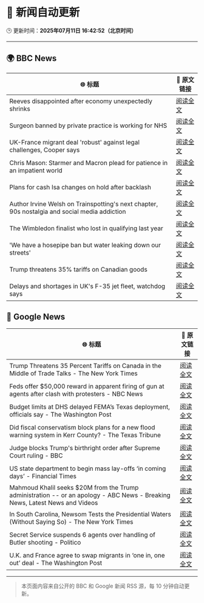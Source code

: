 # 🧠 新闻自动更新

🕒 更新时间：**2025年07月11日 16:42:52（北京时间）**

---

## 🌍 BBC News

| 🌐 标题 | 🔗 原文链接 |
|--------|-------------|
| Reeves disappointed after economy unexpectedly shrinks | [阅读全文](https://www.bbc.com/news/articles/cq6mvem8neno) |
| Surgeon banned by private practice is working for NHS | [阅读全文](https://www.bbc.com/news/articles/cev0n2r0d2yo) |
| UK-France migrant deal 'robust' against legal challenges, Cooper says | [阅读全文](https://www.bbc.com/news/articles/cx24d70gw41o) |
| Chris Mason: Starmer and Macron plead for patience in an impatient world | [阅读全文](https://www.bbc.com/news/articles/clynxqdr157o) |
| Plans for cash Isa changes on hold after backlash | [阅读全文](https://www.bbc.com/news/articles/cqjq9yxkkrvo) |
| Author Irvine Welsh on Trainspotting's next chapter, 90s nostalgia and social media addiction | [阅读全文](https://www.bbc.com/news/articles/cgq7vzjwyvxo) |
| The Wimbledon finalist who lost in qualifying last year | [阅读全文](https://www.bbc.com/sport/tennis/articles/cwyrk91g912o) |
| 'We have a hosepipe ban but water leaking down our streets' | [阅读全文](https://www.bbc.com/news/articles/cqx2y21p1xjo) |
| Trump threatens 35% tariffs on Canadian goods | [阅读全文](https://www.bbc.com/news/articles/cvg819n954mo) |
| Delays and shortages in UK's F-35 jet fleet, watchdog says | [阅读全文](https://www.bbc.com/news/articles/cy0wdyxpqvro) |

## 📰 Google News

| 🌐 标题 | 🔗 原文链接 |
|--------|-------------|
| Trump Threatens 35 Percent Tariffs on Canada in the Middle of Trade Talks - The New York Times | [阅读全文](https://news.google.com/rss/articles/CBMifEFVX3lxTFBvQURia3RyM183d0tGUmlmNVA1NTc0SGgtcmVCUVh4NDh2S1h0eW1sVFdIVHZTUlAtekNPYURwWDA2S1ZzY1ZGUDdhbER6bEhFWS13LXkwVDRQQV8waWZKYk5hU192X0ZqY1JaLWFTRkNvVHFxeng4Z2pUSzY?oc=5) |
| Feds offer $50,000 reward in apparent firing of gun at agents after clash with protesters - NBC News | [阅读全文](https://news.google.com/rss/articles/CBMitgFBVV95cUxOUUJFdGlMU2MtVmM1NWQ4WlVEeDhyUUMzQnNuM2pXYlRHMHg1WjZjcTFHYUJ3MTl5YXdvMzJJcVc0Q0ZzOWZPWktKcHRzWHdIdDdYdGxjck1UdjlUQnNfeGhhQjlEMGo4dmVfSi00aUdOOHBhbEdTbEV1dWMyM2txYllNM3prbWpWNjVBNjJsU3JBTlc1cEtxc3lqYTBucFVDdDNBekhycGNVZDE5eURfYS16dThsd9IBVkFVX3lxTE1YUy1INFZULTluV1IwbHdRWkhqRjdJV1NhanZnZFNFdmxYU3pvV1ZXVFh5Ylh1Z2R6RGVXNHR5cHdyUFBjcXctVURlZF9FWWpPRHdUb2pn?oc=5) |
| Budget limits at DHS delayed FEMA’s Texas deployment, officials say - The Washington Post | [阅读全文](https://news.google.com/rss/articles/CBMiogFBVV95cUxQSGFoMnRpTE52VzE5WG5JTGRqQlVvS3RJN3VaTmZ6OGc4SGRua19sZUZVdzV6WHZGelhSaVhtemJ1Z2hhX2lyV2tkMEFGb1JnT2JwZTBjSkZzeVJpVmxPR3BCMGpRN0Rzd2JFZUFiRjdIeUFDQ1Z6TkdKM2R2czhPWE5KbXNMTEl1bEFGTVVOWUtZRm1nWmx0M1ZvQlNDWVA5a3c?oc=5) |
| Did fiscal conservatism block plans for a new flood warning system in Kerr County? - The Texas Tribune | [阅读全文](https://news.google.com/rss/articles/CBMikwFBVV95cUxPejRTcmVPMmczclpJdFJqODFzNnF4U3RkMG1tQldPOUJWelBySWNwam9jMzNxWVhaMmNzeDMzVEgyRGU5U2FZQUNWb2pXakY5ZWRxdkdRR3N1SXYwS0pVQ3FOcWVlZnNISDhFZEg2YlFlaW5zWlJNcDEtRUdlMUtjNUVsMmE5YUYyRlBGd0ZFQllaMDg?oc=5) |
| Judge blocks Trump's birthright order after Supreme Court ruling - BBC | [阅读全文](https://news.google.com/rss/articles/CBMiWkFVX3lxTE1INHpSdUY5T3JSTHJPZ1YwVzdoeWZ0c3ViaXNLaUNHM0NWYmtmaE55RHRIS3dtbjM4NVkzclJRemwzc1prSEEwdzdhd1VXTVJkTjhuYnZfR3ZoQdIBX0FVX3lxTFAyNmUtV0FNQjFqT21vMS1iLUk3NktIZTF4MlRITW9nTjFpZ0lpV0xmVy1rVFZZbS1sUDBjV2xhTTBGN2JHS251YTdiX1pjYlUxdTJlSngtTzJVcVNDaU1J?oc=5) |
| US state department to begin mass lay-offs ‘in coming days’ - Financial Times | [阅读全文](https://news.google.com/rss/articles/CBMicEFVX3lxTE42N0RDeW11Wko2U0ZhVzh4QzhDcWYwbUNCSTA2dFBtUjZQTmd5TVJHa0hJZ0FEUUFTa2pLM1ZuVWozWDZhUkVBcS0wZE1SaGYtOWY2ZEVEZndzWHhEb1JwVW9WUnFaQ20zX0d2dVVUTm4?oc=5) |
| Mahmoud Khalil seeks $20M from the Trump administration -- or an apology - ABC News - Breaking News, Latest News and Videos | [阅读全文](https://news.google.com/rss/articles/CBMinwFBVV95cUxOQ3JYSDl6M2RJdXVHRGt6Wlh5VEJHWkxGdExuNUVsdVlLTURLX2hqNjZUdURQSG5mYldYaTBkNk55Qm5pZUdvdFM5VnFWazh0VDYwNFlkZ3o2THQ3Tkc1bTd0NmZXT3RqSDlPZlZSX3RjcEZBdi1GZFJpWFc5MlNxRnctWnZqSVoxQ1dNTkppT3NvQUF5U0VtczdoRWlRWEHSAaQBQVVfeXFMTVlnMU9WZDNBZzFkUlNyX2RTMXo4SmdHMDVVd3NYZV9aLUxrUGlYeXQ3VkloU20xREpfZmRtRDlZc2NJc3BwU3FkNWJhUkpQM0JFRnZsRDc5R1BValFsaGZDVHVpU05GZnBSajg2eGc0WEQyNnlVc2dULXNxOVJ5V1ZLOGl1RTZvV3FZR2wwQjdKVWs4R2gtZnpSeFRaNEIxeXZiMXE?oc=5) |
| In South Carolina, Newsom Tests the Presidential Waters (Without Saying So) - The New York Times | [阅读全文](https://news.google.com/rss/articles/CBMijwFBVV95cUxNcmxqNWNSdmFVQkRkNFduQmN2NFFSbGstRVJXN0dhbkh4bzU0bnRodUwzeGFCelRxb2RtNUc1Tjh6Vno0MzlzUk5QUGFMMmpoV0RaMFllX1M2MGNvUHEwSksyYUUxNWhDbVViTmJOM05xeTg2UFBidGdRcGFIYXotcUh2Ny00ZzJ6UFBPV2I2WQ?oc=5) |
| Secret Service suspends 6 agents over handling of Butler shooting - Politico | [阅读全文](https://news.google.com/rss/articles/CBMinAFBVV95cUxNaGlPWVAzQUIxcWQ3R2JzQ2phbVpYOUVlb2dMdFhBS3FGNm1ZekpJSFBBVkFySjBiZW1uV2NSeWxPcGVBSHVsdnhEOHdkb2tPOXhiXzNnb21Qb1VZN1pkWGR0MU5xWWJ0TjRXSWh0SHItVUtEd0Nzb0NlazZTdVVMNDViN1NCUGtOVGxZQm9CN25HdS1pdnZHY2ZRaUY?oc=5) |
| U.K. and France agree to swap migrants in ‘one in, one out’ deal - The Washington Post | [阅读全文](https://news.google.com/rss/articles/CBMiiwFBVV95cUxPSGI1cHNBVHU0amxLRDJBWXYxZzRlenhScFdoZnBSbU8xLXJzaUNZcldVcW5qQXFGQXhsOWt1eGpjWTFZVE9QNk5fTDhReTgwQWt5WkFHR2dyWUtLMHROZnVsZmJxZjZQNndxd0ZWcHFDQ1dnOHdQbVJlUzJXVEVyUzBGVjRrcDFrakJj?oc=5) |

---
> 本页面内容来自公开的 BBC 和 Google 新闻 RSS 源，每 10 分钟自动更新。